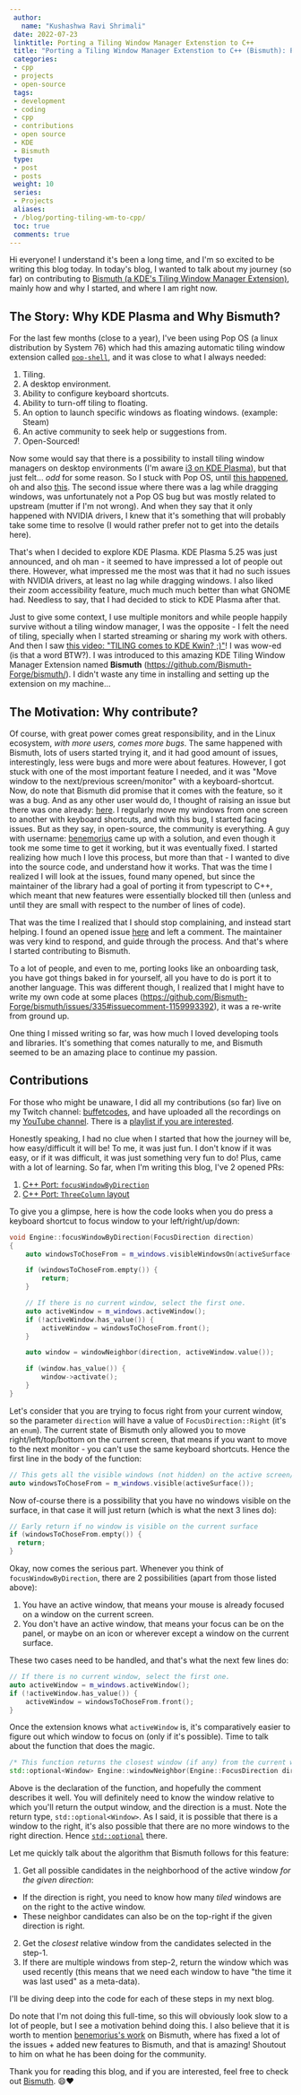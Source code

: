 ```yaml
---
 author:
   name: "Kushashwa Ravi Shrimali"
 date: 2022-07-23
 linktitle: Porting a Tiling Window Manager Extenstion to C++
 title: "Porting a Tiling Window Manager Extenstion to C++ (Bismuth): Part-1"
 categories:
 - cpp
 - projects
 - open-source
 tags:
 - development
 - coding
 - cpp
 - contributions
 - open source 
 - KDE
 - Bismuth
 type:
 - post
 - posts
 weight: 10
 series:
 - Projects
 aliases:
 - /blog/porting-tiling-wm-to-cpp/
 toc: true
 comments: true
---
```


Hi everyone! I understand it's been a long time, and I'm so excited to be writing this blog today. In today's blog, I wanted to talk about my journey (so far) on contributing to [Bismuth (a KDE's Tiling Window Manager Extension)](https://github.com/Bismuth-Forge/bismuth/), mainly how and why I started, and where I am right now.

## The Story: Why KDE Plasma and Why Bismuth?

For the last few months (close to a year), I've been using Pop OS (a linux distribution by System 76) which had this amazing automatic tiling window extension called [`pop-shell`](https://github.com/pop-os/shell), and it was close to what I always needed:

1. Tiling.
2. A desktop environment.
3. Ability to configure keyboard shortcuts.
4. Ability to turn-off tiling to floating.
5. An option to launch specific windows as floating windows. (example: Steam)
6. An active community to seek help or suggestions from.
7. Open-Sourced!

Now some would say that there is a possibility to install tiling window managers on desktop environments (I'm aware [i3 on KDE Plasma](https://github.com/heckelson/i3-and-kde-plasma)), but that just felt... _odd_ for some reason. So I stuck with Pop OS, until [this happened](https://github.com/pop-os/shell/issues/1470), oh and also [this](https://github.com/pop-os/pop/issues/2444). The second issue where there was a lag while dragging windows, was unfortunately not a Pop OS bug but was mostly related to upstream (mutter if I'm not wrong). And when they say that it only happened with NVIDIA drivers, I knew that it's something that will probably take some time to resolve (I would rather prefer not to get into the details here).

That's when I decided to explore KDE Plasma. KDE Plasma 5.25 was just announced, and oh man - it seemed to have impressed a lot of people out there. However, what impressed me the most was that it had no such issues with NVIDIA drivers, at least no lag while dragging windows. I also liked their zoom accessibility feature, much much much better than what GNOME had. Needless to say, that I had decided to stick to KDE Plasma after that.

Just to give some context, I use multiple monitors and while people happily survive without a tiling window manager, I was the opposite - I felt the need of tiling, specially when I started streaming or sharing my work with others. And then I saw [this video: "TILING comes to KDE Kwin? ;)"](https://www.youtube.com/watch?v=TQzaDrmsE9A)! I was wow-ed (is that a word BTW?). I was introduced to this amazing KDE Tiling Window Manager Extension named **Bismuth** (https://github.com/Bismuth-Forge/bismuth/). I didn't waste any time in installing and setting up the extension on my machine...

## The Motivation: Why contribute?

Of course, with great power comes great responsibility, and in the Linux ecosystem, _with more users, comes more bugs_. The same happened with Bismuth, lots of users started trying it, and it had good amount of issues, interestingly, less were bugs and more were about features. However, I got stuck with one of the most important feature I needed, and it was "Move window to the next/previous screen/monitor" with a keyboard-shortcut. Now, do note that Bismuth did promise that it comes with the feature, so it was a bug. And as any other user would do, I thought of raising an issue but there was one already: [here](https://github.com/Bismuth-Forge/bismuth/issues/370). I regularly move my windows from one screen to another with keyboard shortcuts, and with this bug, I started facing issues. But as they say, in open-source, the community is everything. A guy with username: [benemorius](https://github.com/benemorius) came up with a solution, and even though it took me some time to get it working, but it was eventually fixed. I started realizing how much I love this process, but more than that - I wanted to dive into the source code, and understand how it works. That was the time I realized I will look at the issues, found many opened, but since the maintainer of the library had a goal of porting it from typescript to C++, which meant that new features were essentially blocked till then (unless and until they are small with respect to the number of lines of code).

That was the time I realized that I should stop complaining, and instead start helping. I found an opened issue [here](https://github.com/Bismuth-Forge/bismuth/issues/335#issuecomment-1159362257) and left a comment. The maintainer was very kind to respond, and guide through the process. And that's where I started contributing to Bismuth.

To a lot of people, and even to me, porting looks like an onboarding task, you have got things baked in for yourself, all you have to do is port it to another language. This was different though, I realized that I might have to write my own code at some places (https://github.com/Bismuth-Forge/bismuth/issues/335#issuecomment-1159993392), it was a re-write from ground up.

One thing I missed writing so far, was how much I loved developing tools and libraries. It's something that comes naturally to me, and Bismuth seemed to be an amazing place to continue my passion.

## Contributions

For those who might be unaware, I did all my contributions (so far) live on my Twitch channel: [buffetcodes](https://twitch.tv/buffetcodes), and have uploaded all the recordings on my [YouTube channel](https://youtube.com/c/kushashwaraviShrimali). There is a [playlist if you are interested](https://www.youtube.com/playlist?list=PLfjzHJeA53gTMjuPI1YaQ9jjZx_E8mqJZ).

Honestly speaking, I had no clue when I started that how the journey will be, how easy/difficult it will be! To me, it was just fun. I don't know if it was easy, or if it was difficult, it was just something very fun to do! Plus, came with a lot of learning. So far, when I'm writing this blog, I've 2 opened PRs:

1. [C++ Port: `focusWindowByDirection`](https://github.com/Bismuth-Forge/bismuth/pull/387)
2. [C++ Port: `ThreeColumn` layout](https://github.com/Bismuth-Forge/bismuth/pull/393)

To give you a glimpse, here is how the code looks when you do press a keyboard shortcut to focus window to your left/right/up/down:

```cpp
void Engine::focusWindowByDirection(FocusDirection direction)
{
    auto windowsToChoseFrom = m_windows.visibleWindowsOn(activeSurface());

    if (windowsToChoseFrom.empty()) {
        return;
    }

    // If there is no current window, select the first one.
    auto activeWindow = m_windows.activeWindow();
    if (!activeWindow.has_value()) {
        activeWindow = windowsToChoseFrom.front();
    }

    auto window = windowNeighbor(direction, activeWindow.value());

    if (window.has_value()) {
        window->activate();
    }
}
```

Let's consider that you are trying to focus right from your current window, so the parameter `direction` will have a value of `FocusDirection::Right` (it's an `enum`). The current state of Bismuth only allowed you to move right/left/top/bottom on the current screen, that means if you want to move to the next monitor - you can't use the same keyboard shortcuts. Hence the first line in the body of the function:

```cpp
// This gets all the visible windows (not hidden) on the active screen/montior/surface
auto windowsToChoseFrom = m_windows.visible(activeSurface());
```

Now of-course there is a possibility that you have no windows visible on the surface, in that case it will just return (which is what the next 3 lines do):

```cpp
// Early return if no window is visible on the current surface
if (windowsToChoseFrom.empty()) {
  return;
}
```

Okay, now comes the serious part. Whenever you think of `focusWindowByDirection`, there are 2 possibilities (apart from those listed above):

1. You have an active window, that means your mouse is already focused on a window on the current screen.
2. You don't have an active window, that means your focus can be on the panel, or maybe on an icon or wherever except a window on the current surface.

These two cases need to be handled, and that's what the next few lines do:

```cpp
// If there is no current window, select the first one.
auto activeWindow = m_windows.activeWindow();
if (!activeWindow.has_value()) {
    activeWindow = windowsToChoseFrom.front();
}
```

Once the extension knows what `activeWindow` is, it's comparatively easier to figure out which window to focus on (only if it's possible). Time to talk about the function that does the magic.

```cpp
/* This function returns the closest window (if any) from the current window for the given direction */
std::optional<Window> Engine::windowNeighbor(Engine::FocusDirection direction, const Window &basisWindow);
```

Above is the declaration of the function, and hopefully the comment describes it well. You will definitely need to know the window relative to which you'll return the output window, and the direction is a must. Note the return type, `std::optional<Window>`. As I said, it is possible that there is a window to the right, it's also possible that there are no more windows to the right direction. Hence [`std::optional`](https://en.cppreference.com/w/cpp/utility/optional) there.

Let me quickly talk about the algorithm that Bismuth follows for this feature:

1. Get all possible candidates in the neighborhood of the active window _for the given direction_:
  * If the direction is right, you need to know how many _tiled_ windows are on the right to the active window.
  * These neighbor candidates can also be on the top-right if the given direction is right.
2. Get the _closest_ relative window from the candidates selected in the step-1.
3. If there are multiple windows from step-2, return the window which was used recently (this means that we need each window to have "the time it was last used" as a meta-data).

I'll be diving deep into the code for each of these steps in my next blog.

Do note that I'm not doing this full-time, so this will obviously look slow to a lot of people, but I see a motivation behind doing this. I also believe that it is worth to mention [benemorius's work](https://github.com/benemorius/bismuth/) on Bismuth, where has fixed a lot of the issues + added new features to Bismuth, and that is amazing! Shoutout to him on what he has been doing for the community.

Thank you for reading this blog, and if you are interested, feel free to check out [Bismuth](https://github.com/Bismuth-Forge/bismuth/). 😄❤️
